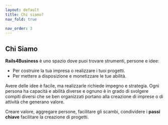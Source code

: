 ```yaml
---
layout: default
title: Chi siamo?
nav_fold: true 

nav_order: 3
---
```


## Chi Siamo 

**Rails4Business** è uno spazio dove puoi trovare strumenti, persone e idee:
- Per costruire la tua impresa o realizzare i tuoi progetti.
- Per mettere a disposizione e monetizzare le tue abilità. 

Avere delle idee è facile, ma realizzarle richiede impegno e strategia. Ogni persona ha capacità e abilità diverse e ognuno è in grado di svolgere compiti diversi che se ben organizzati portano alla creazione di imprese o di attività che generano valore.

Creare valore, aggregare persone, facilitare gli scambi, condividere i **passi chiave**  facilitare la creazione di progetti.

<!---


## Professionisti della salute
- [Marco Belleri](https://www.instagram.com/markitomak/){:target="_blank"}

-->
